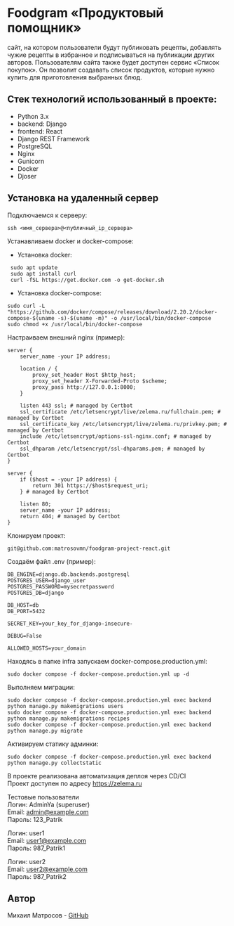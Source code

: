 # Foodgram «Продуктовый помощник» 
сайт, на котором пользователи будут публиковать рецепты, добавлять чужие рецепты в избранное и подписываться на публикации других авторов. Пользователям сайта также будет доступен сервис «Список покупок». Он позволит создавать список продуктов, которые нужно купить для приготовления выбранных блюд.

## Стек технологий использованный в проекте:
- Python 3.x
- backend: Django
- frontend: React
- Django REST Framework
- PostgreSQL
- Nginx
- Gunicorn
- Docker
- Djoser

## Установка на удаленный сервер

Подключаемся к серверу:
```
ssh <имя_сервера>@<публичный_ip_сервера>
```
Устанавливаем docker и docker-compose:
* Установка docker:
```
 sudo apt update
 sudo apt install curl
 curl -fSL https://get.docker.com -o get-docker.sh
```
* Установка docker-compose:
```
sudo curl -L "https://github.com/docker/compose/releases/download/2.20.2/docker-compose-$(uname -s)-$(uname -m)" -o /usr/local/bin/docker-compose
sudo chmod +x /usr/local/bin/docker-compose
```
Настраиваем внешний nginx (пример):
```
server {
    server_name -your IP address;

    location / {
        proxy_set_header Host $http_host;
        proxy_set_header X-Forwarded-Proto $scheme;
        proxy_pass http://127.0.0.1:8000;
    }

    listen 443 ssl; # managed by Certbot
    ssl_certificate /etc/letsencrypt/live/zelema.ru/fullchain.pem; # managed by Certbot
    ssl_certificate_key /etc/letsencrypt/live/zelema.ru/privkey.pem; # managed by Certbot
    include /etc/letsencrypt/options-ssl-nginx.conf; # managed by Certbot
    ssl_dhparam /etc/letsencrypt/ssl-dhparams.pem; # managed by Certbot
}

server {
    if ($host = -your IP address) {
        return 301 https://$host$request_uri;
    } # managed by Certbot

    listen 80;
    server_name -your IP address;
    return 404; # managed by Certbot
}
```
Клонируем проект:
```
git@github.com:matrosovmn/foodgram-project-react.git
```
Создаём файл .env (пример):
```
DB_ENGINE=django.db.backends.postgresql
POSTGRES_USER=django_user
POSTGRES_PASSWORD=mysecretpassword
POSTGRES_DB=django

DB_HOST=db
DB_PORT=5432

SECRET_KEY=your_key_for_django-insecure-

DEBUG=False

ALLOWED_HOSTS=your_domain
```
Находясь в папке infra запускаем docker-compose.production.yml:
```
sudo docker compose -f docker-compose.production.yml up -d
```
Выполняем миграции:
```
sudo docker compose -f docker-compose.production.yml exec backend python manage.py makemigrations users
sudo docker compose -f docker-compose.production.yml exec backend python manage.py makemigrations recipes
sudo docker compose -f docker-compose.production.yml exec backend python manage.py migrate
```
Активируем статику админки:
```
sudo docker compose -f docker-compose.production.yml exec backend python manage.py collectstatic
```

В проекте реализована автоматизация деплоя через CD/CI <br>
Проект доступен по адресу https://zelema.ru

Тестовые пользователи <br>
Логин: AdminYa (superuser)  
Email: admin@example.com  
Пароль: 123_Patrik  

Логин: user1  
Email: user1@example.com  
Пароль: 987_Patrik1  

Логин: user2  
Email: user2@example.com  
Пароль: 987_Patrik2


## Автор
Михаил Матросов - [GitHub](https://github.com/matrosovmn)

